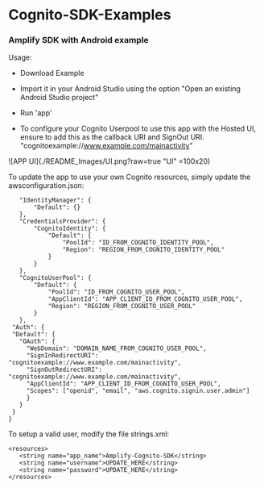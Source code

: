 # Cognito-SDK-Examples

### Amplify SDK with Android example


Usage:
- Download Example
- Import it in your Android Studio using the option "Open an existing Android Studio project"
- Run 'app'

- To configure your Cognito Userpool to use this app with the Hosted UI, ensure to add this as the callback URI and SignOut URI. "cognitoexample://www.example.com/mainactivity"

![APP UI](./README_Images/UI.png?raw=true "UI" =100x20)

To update the app to use your own Cognito resources, simply update the awsconfiguration.json:
 ~~~
    "IdentityManager": {
        "Default": {}
    },
    "CredentialsProvider": {
        "CognitoIdentity": {
            "Default": {
                "PoolId": "ID_FROM_COGNITO_IDENTITY_POOL",
                "Region": "REGION_FROM_COGNITO_IDENTITY_POOL"
            }
        }
    },
    "CognitoUserPool": {
        "Default": {
            "PoolId": "ID_FROM_COGNITO_USER_POOL",
            "AppClientId": "APP_CLIENT_ID_FROM_COGNITO_USER_POOL",
            "Region": "REGION_FROM_COGNITO_USER_POOL"
        }
    },
  "Auth": {
  "Default": {
    "OAuth": {
      "WebDomain": "DOMAIN_NAME_FROM_COGNITO_USER_POOL",
      "SignInRedirectURI": "cognitoexample://www.example.com/mainactivity",
      "SignOutRedirectURI": "cognitoexample://www.example.com/mainactivity",
      "AppClientId": "APP_CLIENT_ID_FROM_COGNITO_USER_POOL",
      "Scopes": ["openid", "email", "aws.cognito.signin.user.admin"]
      }
    }
  }
}
~~~

To setup a valid user, modify the file strings.xml:
 ~~~
<resources>
    <string name="app_name">Amplify-Cognito-SDK</string>
    <string name="username">UPDATE_HERE</string>
    <string name="password">UPDATE_HERE</string>
</resources>
 ~~~
